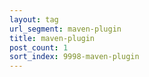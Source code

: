 ```yaml
---
layout: tag
url_segment: maven-plugin
title: maven-plugin
post_count: 1
sort_index: 9998-maven-plugin
---
```

